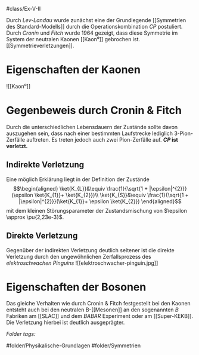 #class/Ex-V-II 

Durch *Lev-Landau* wurde zunächst eine der Grundlegende [[Symmetrien des Standard-Modells]] durch die Operationskombination $CP$ postuliert. Durch *Cronin* und *Fitch* wurde 1964 gezeigt, dass diese Symmetrie im System der neutralen Kaonen [[Kaon⁰]] gebrochen ist. [[Symmetrieverletzungen]].
# Eigenschaften der Kaonen
![[Kaon⁰]]
# Gegenbeweis durch Cronin & Fitch
Durch die unterschiedlichen Lebensdauern der Zustände sollte davon auszugehen sein, dass nach einer bestimmten Laufstrecke lediglich 3-Pion-Zerfälle auftreten. Es treten jedoch auch zwei Pion-Zerfälle auf. **$CP$ ist verletzt.**

## Indirekte Verletzung
Eine möglich Erklärung liegt in der Definition der Zustände
$$\begin{aligned}
\ket{K_{L}}&\equiv \frac{1}{\sqrt{1 + |\epsilon|^{2}}}(\epsilon \ket{K_{1}}+ \ket{K_{2}})\\
\ket{K_{S}}&\equiv \frac{1}{\sqrt{1 + |\epsilon|^{2}}}(\ket{K_{1}}+ \epsilon \ket{K_{2}})
\end{aligned}$$
mit dem kleinen Störungsparameter der Zustandsmischung von $\epsilon \approx \pu{2,23e-3}$.

## Direkte Verletzung
Gegenüber der indirekten Verletzung deutlich seltener ist die direkte Verletzung durch den ungewöhnlichen Zerfallsprozess des *elektroschwachen Pinguins*
![[elektroschwacher-pinguin.jpg]]


# Eigenschaften der Bosonen
Das gleiche Verhalten wie durch Cronin & Fitch festgestellt bei den Kaonen entsteht auch bei den neutralen B-[[Mesonen]] an den sogenannten $B$ Fabriken am [[SLAC]] und dem *BABAR* Experiment oder am [[Super-KEKB]]. Die Verletzung hierbei ist deutlich ausgeprägter.


 *Folder tags:*

#folder/Physikalische-Grundlagen #folder/Symmetrien